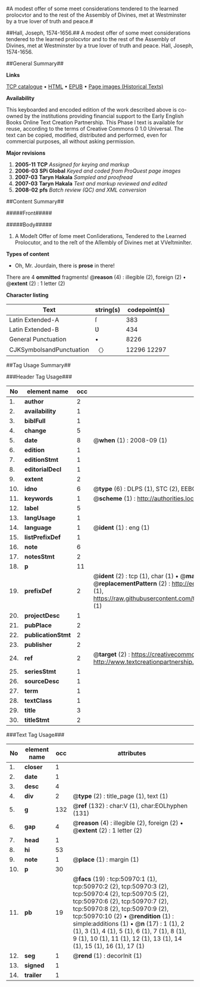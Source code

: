 #A modest offer of some meet considerations tendered to the learned prolocvtor and to the rest of the Assembly of Divines, met at Westminster by a true lover of truth and peace.#

##Hall, Joseph, 1574-1656.##
A modest offer of some meet considerations tendered to the learned prolocvtor and to the rest of the Assembly of Divines, met at Westminster by a true lover of truth and peace.
Hall, Joseph, 1574-1656.

##General Summary##

**Links**

[TCP catalogue](http://www.ota.ox.ac.uk/tcp/)  • 
[HTML](http://tei.it.ox.ac.uk/tcp/Texts-HTML/free/A45/A45303.html)  • 
[EPUB](http://tei.it.ox.ac.uk/tcp/Texts-EPUB/free/A45/A45303.epub) • 
[Page images (Historical Texts)](https://data.historicaltexts.jisc.ac.uk/view?pubId=eebo-11921134e&pageId=eebo-11921134e-50970-1)

**Availability**

This keyboarded and encoded edition of the
	       work described above is co-owned by the institutions
	       providing financial support to the Early English Books
	       Online Text Creation Partnership. This Phase I text is
	       available for reuse, according to the terms of Creative
	       Commons 0 1.0 Universal. The text can be copied,
	       modified, distributed and performed, even for
	       commercial purposes, all without asking permission.

**Major revisions**

1. __2005-11__ __TCP__ *Assigned for keying and markup*
1. __2006-03__ __SPi Global__ *Keyed and coded from ProQuest page images*
1. __2007-03__ __Taryn Hakala__ *Sampled and proofread*
1. __2007-03__ __Taryn Hakala__ *Text and markup reviewed and edited*
1. __2008-02__ __pfs__ *Batch review (QC) and XML conversion*

##Content Summary##

#####Front#####

#####Body#####

1. A Modeſt Offer of ſome meet Conſiderations, Tendered to the Learned Prolocutor, and to the reſt of the Aſſembly of Divines met at VVeſtminſter.

**Types of content**

  * Oh, Mr. Jourdain, there is **prose** in there!

There are 4 **ommitted** fragments! 
 @__reason__ (4) : illegible (2), foreign (2)  •  @__extent__ (2) : 1 letter (2)

**Character listing**


|Text|string(s)|codepoint(s)|
|---|---|---|
|Latin Extended-A|ſ|383|
|Latin Extended-B|Ʋ|434|
|General Punctuation|•|8226|
|CJKSymbolsandPunctuation|〈〉|12296 12297|

##Tag Usage Summary##

###Header Tag Usage###

|No|element name|occ|attributes|
|---|---|---|---|
|1.|__author__|2||
|2.|__availability__|1||
|3.|__biblFull__|1||
|4.|__change__|5||
|5.|__date__|8| @__when__ (1) : 2008-09 (1)|
|6.|__edition__|1||
|7.|__editionStmt__|1||
|8.|__editorialDecl__|1||
|9.|__extent__|2||
|10.|__idno__|6| @__type__ (6) : DLPS (1), STC (2), EEBO-CITATION (1), OCLC (1), VID (1)|
|11.|__keywords__|1| @__scheme__ (1) : http://authorities.loc.gov/ (1)|
|12.|__label__|5||
|13.|__langUsage__|1||
|14.|__language__|1| @__ident__ (1) : eng (1)|
|15.|__listPrefixDef__|1||
|16.|__note__|6||
|17.|__notesStmt__|2||
|18.|__p__|11||
|19.|__prefixDef__|2| @__ident__ (2) : tcp (1), char (1)  •  @__matchPattern__ (2) : ([0-9\-]+):([0-9IVX]+) (1), (.+) (1)  •  @__replacementPattern__ (2) : http://eebo.chadwyck.com/downloadtiff?vid=$1&page=$2 (1), https://raw.githubusercontent.com/textcreationpartnership/Texts/master/tcpchars.xml#$1 (1)|
|20.|__projectDesc__|1||
|21.|__pubPlace__|2||
|22.|__publicationStmt__|2||
|23.|__publisher__|2||
|24.|__ref__|2| @__target__ (2) : https://creativecommons.org/publicdomain/zero/1.0/ (1), http://www.textcreationpartnership.org/docs/. (1)|
|25.|__seriesStmt__|1||
|26.|__sourceDesc__|1||
|27.|__term__|1||
|28.|__textClass__|1||
|29.|__title__|3||
|30.|__titleStmt__|2||


###Text Tag Usage###

|No|element name|occ|attributes|
|---|---|---|---|
|1.|__closer__|1||
|2.|__date__|1||
|3.|__desc__|4||
|4.|__div__|2| @__type__ (2) : title_page (1), text (1)|
|5.|__g__|132| @__ref__ (132) : char:V (1), char:EOLhyphen (131)|
|6.|__gap__|4| @__reason__ (4) : illegible (2), foreign (2)  •  @__extent__ (2) : 1 letter (2)|
|7.|__head__|1||
|8.|__hi__|53||
|9.|__note__|1| @__place__ (1) : margin (1)|
|10.|__p__|30||
|11.|__pb__|19| @__facs__ (19) : tcp:50970:1 (1), tcp:50970:2 (2), tcp:50970:3 (2), tcp:50970:4 (2), tcp:50970:5 (2), tcp:50970:6 (2), tcp:50970:7 (2), tcp:50970:8 (2), tcp:50970:9 (2), tcp:50970:10 (2)  •  @__rendition__ (1) : simple:additions (1)  •  @__n__ (17) : 1 (1), 2 (1), 3 (1), 4 (1), 5 (1), 6 (1), 7 (1), 8 (1), 9 (1), 10 (1), 11 (1), 12 (1), 13 (1), 14 (1), 15 (1), 16 (1), 17 (1)|
|12.|__seg__|1| @__rend__ (1) : decorInit (1)|
|13.|__signed__|1||
|14.|__trailer__|1||
